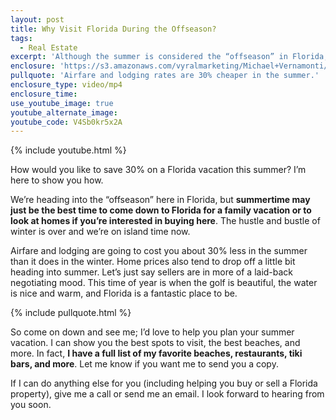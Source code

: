 ```yaml
---
layout: post
title: Why Visit Florida During the Offseason?
tags:
  - Real Estate
excerpt: 'Although the summer is considered the “offseason” in Florida, it’s still a great time to visit. Here are all the benefits you’ll see during this time of year.'
enclosure: 'https://s3.amazonaws.com/vyralmarketing/Michael+Vernamonti/Gulf+Coast+Real+Estate+It%E2%80%99s+a+perfect+time+to+visit+Florida.mp4'
pullquote: 'Airfare and lodging rates are 30% cheaper in the summer.'
enclosure_type: video/mp4
enclosure_time:
use_youtube_image: true
youtube_alternate_image:
youtube_code: V4Sb0kr5x2A
---
```



{% include youtube.html %}

How would you like to save 30% on a Florida vacation this summer? I’m here to show you how.

We’re heading into the “offseason” here in Florida, but **summertime may just be the best time to come down to Florida for a family vacation or to look at homes if you’re interested in buying here**. The hustle and bustle of winter is over and we’re on island time now.

Airfare and lodging are going to cost you about 30% less in the summer than it does in the winter. Home prices also tend to drop off a little bit heading into summer. Let’s just say sellers are in more of a laid-back negotiating mood. This time of year is when the golf is beautiful, the water is nice and warm, and Florida is a fantastic place to be.

{% include pullquote.html %}

So come on down and see me; I’d love to help you plan your summer vacation. I can show you the best spots to visit, the best beaches, and more. In fact, **I have a full list of my favorite beaches, restaurants, tiki bars, and more**. Let me know if you want me to send you a copy.

If I can do anything else for you (including helping you buy or sell a Florida property), give me a call or send me an email. I look forward to hearing from you soon.